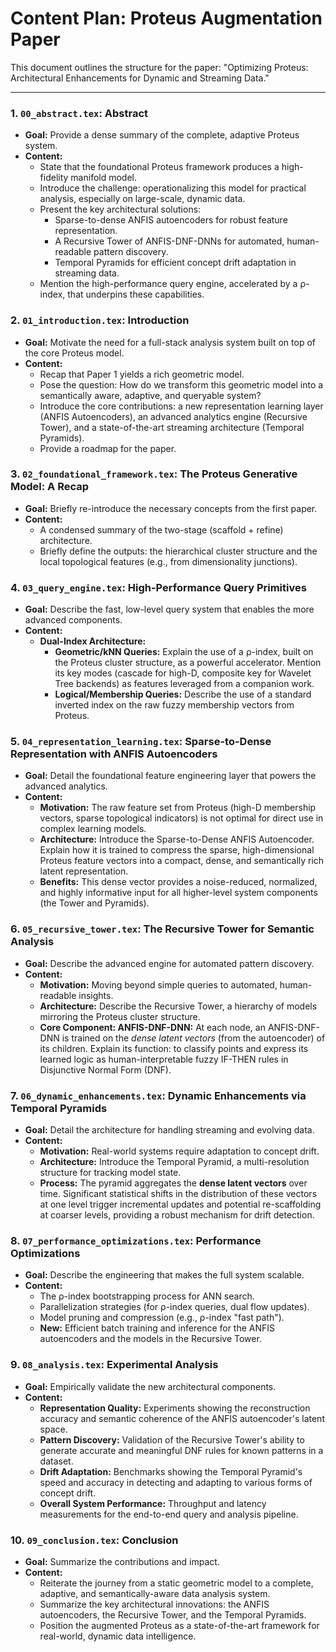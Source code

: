 # Content Plan: Proteus Augmentation Paper

This document outlines the structure for the paper: "Optimizing Proteus: Architectural Enhancements for Dynamic and Streaming Data."

---

### 1. **`00_abstract.tex`**: Abstract

- **Goal:** Provide a dense summary of the complete, adaptive Proteus system.
- **Content:**
  - State that the foundational Proteus framework produces a high-fidelity manifold model.
  - Introduce the challenge: operationalizing this model for practical analysis, especially on large-scale, dynamic data.
  - Present the key architectural solutions:
    - Sparse-to-dense ANFIS autoencoders for robust feature representation.
    - A Recursive Tower of ANFIS-DNF-DNNs for automated, human-readable pattern discovery.
    - Temporal Pyramids for efficient concept drift adaptation in streaming data.
  - Mention the high-performance query engine, accelerated by a ρ-index, that underpins these capabilities.

### 2. **`01_introduction.tex`**: Introduction

- **Goal:** Motivate the need for a full-stack analysis system built on top of the core Proteus model.
- **Content:**
  - Recap that Paper 1 yields a rich geometric model.
  - Pose the question: How do we transform this geometric model into a semantically aware, adaptive, and queryable system?
  - Introduce the core contributions: a new representation learning layer (ANFIS Autoencoders), an advanced analytics engine (Recursive Tower), and a state-of-the-art streaming architecture (Temporal Pyramids).
  - Provide a roadmap for the paper.

### 3. **`02_foundational_framework.tex`**: The Proteus Generative Model: A Recap

- **Goal:** Briefly re-introduce the necessary concepts from the first paper.
- **Content:**
  - A condensed summary of the two-stage (scaffold + refine) architecture.
  - Briefly define the outputs: the hierarchical cluster structure and the local topological features (e.g., from dimensionality junctions).

### 4. **`03_query_engine.tex`**: High-Performance Query Primitives

- **Goal:** Describe the fast, low-level query system that enables the more advanced components.
- **Content:**
  - **Dual-Index Architecture:**
    - **Geometric/kNN Queries:** Explain the use of a ρ-index, built on the Proteus cluster structure, as a powerful accelerator. Mention its key modes (cascade for high-D, composite key for Wavelet Tree backends) as features leveraged from a companion work.
    - **Logical/Membership Queries:** Describe the use of a standard inverted index on the raw fuzzy membership vectors from Proteus.

### 5. **`04_representation_learning.tex`**: Sparse-to-Dense Representation with ANFIS Autoencoders

- **Goal:** Detail the foundational feature engineering layer that powers the advanced analytics.
- **Content:**
  - **Motivation:** The raw feature set from Proteus (high-D membership vectors, sparse topological indicators) is not optimal for direct use in complex learning models.
  - **Architecture:** Introduce the Sparse-to-Dense ANFIS Autoencoder. Explain how it is trained to compress the sparse, high-dimensional Proteus feature vectors into a compact, dense, and semantically rich latent representation.
  - **Benefits:** This dense vector provides a noise-reduced, normalized, and highly informative input for all higher-level system components (the Tower and Pyramids).

### 6. **`05_recursive_tower.tex`**: The Recursive Tower for Semantic Analysis

- **Goal:** Describe the advanced engine for automated pattern discovery.
- **Content:**
  - **Motivation:** Moving beyond simple queries to automated, human-readable insights.
  - **Architecture:** Describe the Recursive Tower, a hierarchy of models mirroring the Proteus cluster structure.
  - **Core Component: ANFIS-DNF-DNN:** At each node, an ANFIS-DNF-DNN is trained on the _dense latent vectors_ (from the autoencoder) of its children. Explain its function: to classify points and express its learned logic as human-interpretable fuzzy IF-THEN rules in Disjunctive Normal Form (DNF).

### 7. **`06_dynamic_enhancements.tex`**: Dynamic Enhancements via Temporal Pyramids

- **Goal:** Detail the architecture for handling streaming and evolving data.
- **Content:**
  - **Motivation:** Real-world systems require adaptation to concept drift.
  - **Architecture:** Introduce the Temporal Pyramid, a multi-resolution structure for tracking model state.
  - **Process:** The pyramid aggregates the **dense latent vectors** over time. Significant statistical shifts in the distribution of these vectors at one level trigger incremental updates and potential re-scaffolding at coarser levels, providing a robust mechanism for drift detection.

### 8. **`07_performance_optimizations.tex`**: Performance Optimizations

- **Goal:** Describe the engineering that makes the full system scalable.
- **Content:**
  - The ρ-index bootstrapping process for ANN search.
  - Parallelization strategies (for ρ-index queries, dual flow updates).
  - Model pruning and compression (e.g., ρ-index "fast path").
  - **New:** Efficient batch training and inference for the ANFIS autoencoders and the models in the Recursive Tower.

### 9. **`08_analysis.tex`**: Experimental Analysis

- **Goal:** Empirically validate the new architectural components.
- **Content:**
  - **Representation Quality:** Experiments showing the reconstruction accuracy and semantic coherence of the ANFIS autoencoder's latent space.
  - **Pattern Discovery:** Validation of the Recursive Tower's ability to generate accurate and meaningful DNF rules for known patterns in a dataset.
  - **Drift Adaptation:** Benchmarks showing the Temporal Pyramid's speed and accuracy in detecting and adapting to various forms of concept drift.
  - **Overall System Performance:** Throughput and latency measurements for the end-to-end query and analysis pipeline.

### 10. **`09_conclusion.tex`**: Conclusion

- **Goal:** Summarize the contributions and impact.
- **Content:**
  - Reiterate the journey from a static geometric model to a complete, adaptive, and semantically-aware data analysis system.
  - Summarize the key architectural innovations: the ANFIS autoencoders, the Recursive Tower, and the Temporal Pyramids.
  - Position the augmented Proteus as a state-of-the-art framework for real-world, dynamic data intelligence.
